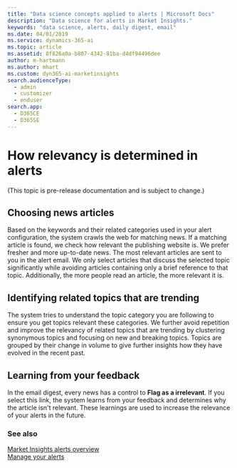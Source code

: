 ```yaml
---
title: "Data science concepts applied to alerts | Microsoft Docs"
description: "Data science for alerts in Market Insights."
keywords: "data science, alerts, daily digest, email"
ms.date: 04/01/2019
ms.service: dynamics-365-ai
ms.topic: article
ms.assetid: 8f826a0a-b807-4342-81ba-d4df94496dee
author: m-hartmann
ms.author: mhart
ms.custom: dyn365-ai-marketinsights
search.audienceType: 
  - admin
  - customizer
  - enduser
search.app: 
  - D365CE
  - D365SE
---
```


# How relevancy is determined in alerts

(This topic is pre-release documentation and is subject to change.)

## Choosing news articles

Based on the keywords and their related categories used in your alert configuration, the system crawls the web for matching news. If a matching article is found, we check how relevant the publishing website is. We prefer fresher and more up-to-date news. The most relevant articles are sent to you in the alert email. We only select articles that discuss the selected topic significantly while avoiding articles containing only a brief reference to that topic. Additionally, the more people read an article, the more relevant it is.

## Identifying related topics that are trending

The system tries to understand the topic category you are following to ensure you get topics relevant these categories. We further avoid repetition and improve the relevancy of related topics that are trending by clustering synonymous topics and focusing on new and breaking topics. Topics are grouped by their change in volume to give further insights how they have evolved in the recent past.

## Learning from your feedback

In the email digest, every news has a control to **Flag as a irrelevant**. If you select this link, the system learns from your feedback and determines why the article isn't relevant. These learnings are used to increase the relevance of your alerts in the future.

### See also

[Market Insights alerts overview](alerts-overview.md)    
[Manage your alerts](alerts-management.md)